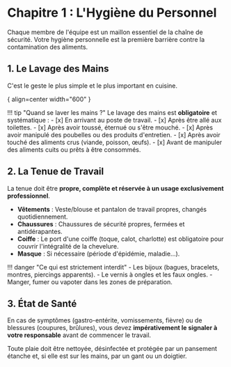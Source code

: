 # Chapitre 1 : L'Hygiène du Personnel

Chaque membre de l'équipe est un maillon essentiel de la chaîne de sécurité. Votre hygiène personnelle est la première barrière contre la contamination des aliments.

## 1. Le Lavage des Mains

C'est le geste le plus simple et le plus important en cuisine.

{ align=center width="600" }

!!! tip "Quand se laver les mains ?"
    Le lavage des mains est **obligatoire** et systématique :
    - [x] En arrivant au poste de travail.
    - [x] Après être allé aux toilettes.
    - [x] Après avoir toussé, éternué ou s'être mouché.
    - [x] Après avoir manipulé des poubelles ou des produits d'entretien.
    - [x] Après avoir touché des aliments crus (viande, poisson, œufs).
    - [x] Avant de manipuler des aliments cuits ou prêts à être consommés.

## 2. La Tenue de Travail

La tenue doit être **propre, complète et réservée à un usage exclusivement professionnel**.

- **Vêtements** : Veste/blouse et pantalon de travail propres, changés quotidiennement.
- **Chaussures** : Chaussures de sécurité propres, fermées et antidérapantes.
- **Coiffe** : Le port d'une coiffe (toque, calot, charlotte) est obligatoire pour couvrir l'intégralité de la chevelure.
- **Masque** : Si nécessaire (période d'épidémie, maladie...).

!!! danger "Ce qui est strictement interdit"
    - Les bijoux (bagues, bracelets, montres, piercings apparents).
    - Le vernis à ongles et les faux ongles.
    - Manger, fumer ou vapoter dans les zones de préparation.

## 3. État de Santé

En cas de symptômes (gastro-entérite, vomissements, fièvre) ou de blessures (coupures, brûlures), vous devez **impérativement le signaler à votre responsable** avant de commencer le travail.

Toute plaie doit être nettoyée, désinfectée et protégée par un pansement étanche et, si elle est sur les mains, par un gant ou un doigtier.